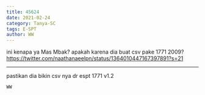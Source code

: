 ```yaml
---
title: 45624
date: 2021-02-24
category: Tanya-SC
tags: E-SPT
author: WW
---
```


ini kenapa ya Mas Mbak? apakah karena dia buat csv pake 1771 2009? https://twitter.com/naathanaeelpn/status/1364010447167397891?s=21

---

pastikan dia bikin csv nya dr espt 1771 v1.2

`WW`
